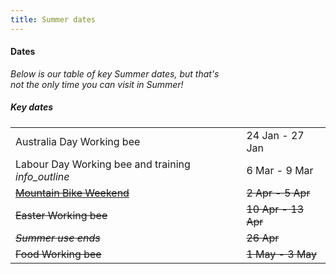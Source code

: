 ```yaml
---
title: Summer dates
---
```

<div class='dates-container__winter'>
  <h4>Dates</h4>
  <p style='max-width: 24em; margin-bottom: 1em'>
    <i>Below is our table of key Summer dates, but that's not the only time you can visit in Summer!</i>
  </p>
  <div>
    <h5>Key dates</h5>
    <table class='dates'>
      <tr><td>Australia Day Working bee</td><td>24 Jan - 27 Jan</td></tr>
      <tr><td>Labour Day Working bee and  training <i class='material-icons' title='Nobs training: Learning how to run and use the Chalet as a leader'>info_outline</i></td><td>6 Mar - 9 Mar</td></tr>
      <!--<tr><td>Summer Moot</td><td>9 Feb - 14 Feb</td></tr>-->
      <tr style="text-decoration: line-through"><td><a href="https://info.bogongroverchalet.org.au/visiting/visiting-in-summer/#mountain-bike-weekend">Mountain Bike Weekend</a></td><td>2 Apr - 5 Apr</td></tr>
      <tr style="text-decoration: line-through"><td>Easter Working bee</td><td>10 Apr - 13 Apr</td></tr>
      <tr style="text-decoration: line-through"><td><i>Summer use ends</i></td><td>26 Apr</td></tr>
      <tr style="text-decoration: line-through"><td>Food Working bee</td><td>1 May - 3 May</td></tr>
    </table>
  </div>
</div>
